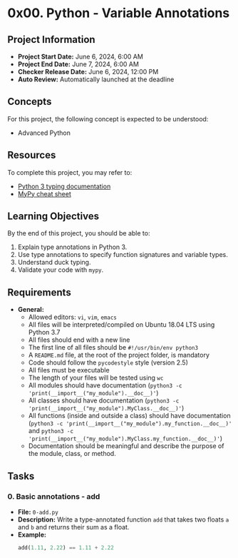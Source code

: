 # 0x00. Python - Variable Annotations

## Project Information

- **Project Start Date:** June 6, 2024, 6:00 AM
- **Project End Date:** June 7, 2024, 6:00 AM
- **Checker Release Date:** June 6, 2024, 12:00 PM
- **Auto Review:** Automatically launched at the deadline

## Concepts

For this project, the following concept is expected to be understood:
- Advanced Python

## Resources

To complete this project, you may refer to:
- [Python 3 typing documentation](https://docs.python.org/3/library/typing.html)
- [MyPy cheat sheet](https://mypy.readthedocs.io/en/latest/cheat_sheet_py3.html)

## Learning Objectives

By the end of this project, you should be able to:
1. Explain type annotations in Python 3.
2. Use type annotations to specify function signatures and variable types.
3. Understand duck typing.
4. Validate your code with `mypy`.

## Requirements

- **General:**
  - Allowed editors: `vi`, `vim`, `emacs`
  - All files will be interpreted/compiled on Ubuntu 18.04 LTS using Python 3.7
  - All files should end with a new line
  - The first line of all files should be `#!/usr/bin/env python3`
  - A `README.md` file, at the root of the project folder, is mandatory
  - Code should follow the `pycodestyle` style (version 2.5)
  - All files must be executable
  - The length of your files will be tested using `wc`
  - All modules should have documentation (`python3 -c 'print(__import__("my_module").__doc__)'`)
  - All classes should have documentation (`python3 -c 'print(__import__("my_module").MyClass.__doc__)'`)
  - All functions (inside and outside a class) should have documentation (`python3 -c 'print(__import__("my_module").my_function.__doc__)'` and `python3 -c 'print(__import__("my_module").MyClass.my_function.__doc__)'`)
  - Documentation should be meaningful and describe the purpose of the module, class, or method.

## Tasks

### 0. Basic annotations - add
- **File:** `0-add.py`
- **Description:** Write a type-annotated function `add` that takes two floats `a` and `b` and returns their sum as a float.
- **Example:**
  ```python
  add(1.11, 2.22) == 1.11 + 2.22

